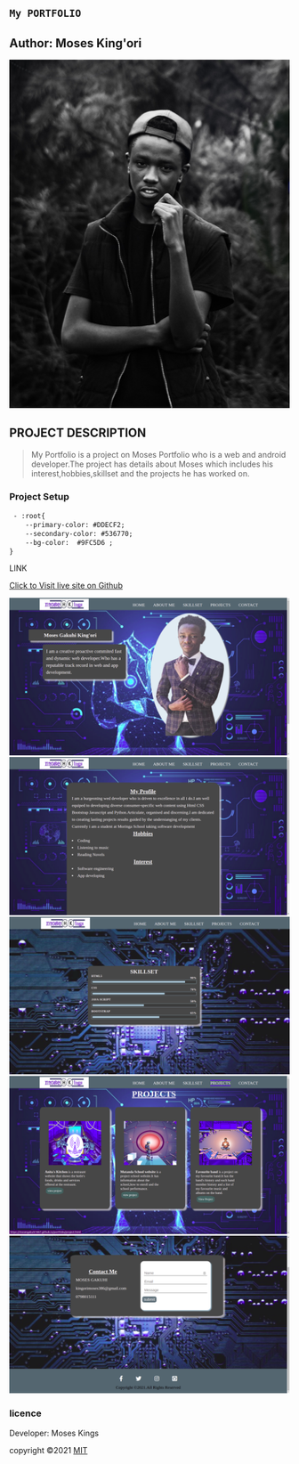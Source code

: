 ## ` My PORTFOLIO ` 

## Author: **Moses King'ori**
![MOSES KINGS](./assets/moses.2.jpg  "MOSES KINGS" )

## PROJECT DESCRIPTION

>My Portfolio is a project on Moses Portfolio who is a web and android developer.The project has details about Moses which includes his interest,hobbies,skillset and the projects he has worked on.

### Project Setup
```
 - :root{
    --primary-color: #DDECF2;
    --secondary-color: #536770;
    --bg-color:  #9FC5D6 ;
}

 ```
LINK

[Click to Visit live site on Github](https://mosesgakuhi1857.github.io/portfolio/)


![MOSES KINGS](./assets/home.png  "MOSES KINGS" )
![MOSES KINGS](./assets/aboutme.png  "MOSES KINGS" )
![MOSES KINGS](./assets/skill.png  "MOSES KINGS" )
![MOSES KINGS](./assets/projects.png  "MOSES KINGS" )
![MOSES KINGS](./assets/contact-02.png  "MOSES KINGS" )
### **licence**


Developer: Moses Kings

copyright  &copy;2021  [MIT](https://choosealicense.com/licenses/mit/)






